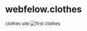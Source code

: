 # webfelow.clothes
clothes site
![first clothes](https://github.com/user-attachments/assets/c0be41e5-38a3-4108-95a4-d63f6009bbfa)
